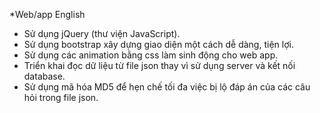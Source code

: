 *Web/app English
- Sử dụng jQuery (thư viện JavaScript).
- Sử dụng bootstrap xây dựng giao diện một cách dễ dàng, tiện lợi.
- Sử dụng các animation bằng css làm sinh động cho web app.
- Triển khai đọc dữ liệu từ file json thay vì sử dụng server và kết nối database.
- Sử dụng mã hóa MD5 để hẹn chế tối đa việc bị lộ đáp án của các câu hỏi trong file json.